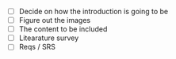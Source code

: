- [ ] Decide on how the introduction is going to be
- [ ] Figure out the images
- [ ] The content to be included
- [ ] Litearature survey
- [ ] Reqs / SRS 